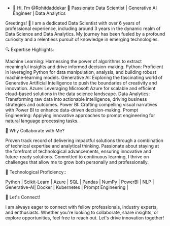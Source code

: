 - 👋 Hi, I’m @Rohitdaddekar
🚀 Passionate Data Scientist | Generative AI Engineer | Data Analytics

Greetings! 👋 I am a dedicated Data Scientist with over 6 years of professional experience, including around 3 years in the dynamic realm of Data Science and Data Analytics. My journey has been fueled by a profound curiosity and a relentless pursuit of knowledge in emerging technologies.

🔍 Expertise Highlights:

Machine Learning: Harnessing the power of algorithms to extract meaningful insights and drive informed decision-making.
Python: Proficient in leveraging Python for data manipulation, analysis, and building robust machine-learning models.
Generative AI: Exploring the fascinating world of Generative Artificial Intelligence to push the boundaries of creativity and innovation.
Azure: Leveraging Microsoft Azure for scalable and efficient cloud-based solutions in the data science landscape.
Data Analytics: Transforming raw data into actionable intelligence, driving business strategies and outcomes.
Power BI: Crafting compelling visual narratives with Power BI to enhance data-driven decision-making.
Prompt Engineering: Applying innovative approaches to prompt engineering for natural language processing tasks.

🌟 Why Collaborate with Me?

Proven track record of delivering impactful solutions through a combination of technical expertise and analytical thinking.
Passionate about staying at the forefront of technological advancements, ensuring innovative and future-ready solutions.
Committed to continuous learning, I thrive on challenges that allow me to grow both personally and professionally.

🔨 Technological Proficiency::

Python | Scikit-Learn | Azure | SQL | Pandas | NumPy | PowerBI | NLP | Generative-AI| Docker | Kubernetes | Prompt Engineering |

👥 Let's Connect!

I am always eager to connect with fellow professionals, industry experts, and enthusiasts. Whether you're looking to collaborate, share insights, or explore opportunities, feel free to reach out. Let's drive innovation together!
